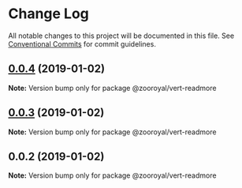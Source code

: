 # Change Log

All notable changes to this project will be documented in this file.
See [Conventional Commits](https://conventionalcommits.org) for commit guidelines.

## [0.0.4](https://github.com/mrmoree/VerticalComponents2/compare/@zooroyal/vert-readmore@0.0.3...@zooroyal/vert-readmore@0.0.4) (2019-01-02)

**Note:** Version bump only for package @zooroyal/vert-readmore





## [0.0.3](https://github.com/mrmoree/VerticalComponents2/compare/@zooroyal/vert-readmore@0.0.2...@zooroyal/vert-readmore@0.0.3) (2019-01-02)

**Note:** Version bump only for package @zooroyal/vert-readmore





## 0.0.2 (2019-01-02)

**Note:** Version bump only for package @zooroyal/vert-readmore
